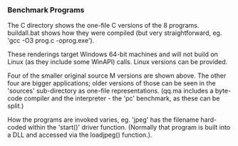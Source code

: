 ### Benchmark Programs

The C directory shows the one-file C versions of the 8 programs. buildall.bat shows how they were compiled (but very straightforward, eg. 'gcc -O3 prog.c -oprog.exe').

These renderings target Windows 64-bit machines and will not build on Linux (as they include some WinAPI) calls. Linux versions can be provided.

Four of the smaller original source M versions are shown above. The other four are bigger applications; older versions of those can be seen in the 'sources' sub-directory as one-file representations. (qq.ma includes a byte-code compiler and the interpreter - the 'pc' benchmark, as these can be split.)

How the programs are invoked varies, eg. 'jpeg' has the filename hard-coded within the 'start()' driver function. (Normally that program is built into a DLL and accessed via the loadjpeg() function.).

